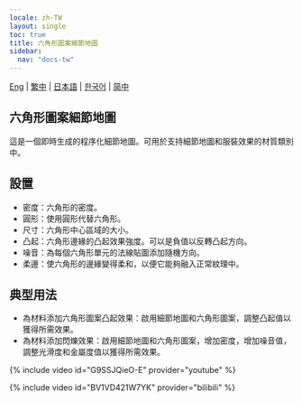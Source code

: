 ```yaml
---
locale: zh-TW
layout: single
toc: true
title: 六角形圖案細節地圖
sidebar:
  nav: "docs-tw"
---
```

[Eng](/dancexr/features/hexagon_detail) | [繁中](/tw/dancexr/features/hexagon_detail) | [日本語](/jp/dancexr/features/hexagon_detail) | [한국어](/kr/dancexr/features/hexagon_detail) | [简中](/zh/dancexr/features/hexagon_detail)

## 六角形圖案細節地圖
這是一個即時生成的程序化細節地圖。可用於支持細節地圖和服裝效果的材質類別中。

## 設置
* 密度：六角形的密度。
* 圓形：使用圓形代替六角形。
* 尺寸：六角形中心區域的大小。
* 凸起：六角形邊緣的凸起效果強度。可以是負值以反轉凸起方向。
* 噪音：為每個六角形單元的法線貼圖添加隨機方向。
* 柔邊：使六角形的邊緣變得柔和，以便它能夠融入正常紋理中。

## 典型用法
* 為材料添加六角形圖案凸起效果：啟用細節地圖和六角形圖案，調整凸起值以獲得所需效果。
* 為材料添加閃爍效果：啟用細節地圖和六角形圖案，增加密度，增加噪音值，調整光滑度和金屬度值以獲得所需效果。

{% include video id="G9SSJQieO-E" provider="youtube" %}

{% include video id="BV1VD421W7YK" provider="bilibili" %}